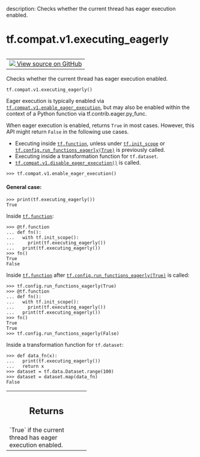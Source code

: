 description: Checks whether the current thread has eager execution enabled.

<div itemscope itemtype="http://developers.google.com/ReferenceObject">
<meta itemprop="name" content="tf.compat.v1.executing_eagerly" />
<meta itemprop="path" content="Stable" />
</div>

# tf.compat.v1.executing_eagerly

<!-- Insert buttons and diff -->

<table class="tfo-notebook-buttons tfo-api nocontent" align="left">
<td>
  <a target="_blank" href="https://github.com/tensorflow/tensorflow/blob/r2.3/tensorflow/python/eager/context.py#L1912-L1972">
    <img src="https://www.tensorflow.org/images/GitHub-Mark-32px.png" />
    View source on GitHub
  </a>
</td>
</table>



Checks whether the current thread has eager execution enabled.

<pre class="devsite-click-to-copy prettyprint lang-py tfo-signature-link">
<code>tf.compat.v1.executing_eagerly()
</code></pre>



<!-- Placeholder for "Used in" -->

Eager execution is typically enabled via
<a href="../../../tf/compat/v1/enable_eager_execution.md"><code>tf.compat.v1.enable_eager_execution</code></a>, but may also be enabled within the
context of a Python function via tf.contrib.eager.py_func.

When eager execution is enabled, returns `True` in most cases. However,
this API might return `False` in the following use cases.

*  Executing inside <a href="../../../tf/function.md"><code>tf.function</code></a>, unless under <a href="../../../tf/init_scope.md"><code>tf.init_scope</code></a> or
   <a href="../../../tf/config/run_functions_eagerly.md"><code>tf.config.run_functions_eagerly(True)</code></a> is previously called.
*  Executing inside a transformation function for `tf.dataset`.
*  <a href="../../../tf/compat/v1/disable_eager_execution.md"><code>tf.compat.v1.disable_eager_execution()</code></a> is called.

```
>>> tf.compat.v1.enable_eager_execution()
```

#### General case:



```
>>> print(tf.executing_eagerly())
True
```

Inside <a href="../../../tf/function.md"><code>tf.function</code></a>:

```
>>> @tf.function
... def fn():
...   with tf.init_scope():
...     print(tf.executing_eagerly())
...   print(tf.executing_eagerly())
>>> fn()
True
False
```

Inside <a href="../../../tf/function.md"><code>tf.function</code></a>
after  <a href="../../../tf/config/run_functions_eagerly.md"><code>tf.config.run_functions_eagerly(True)</code></a> is called:

```
>>> tf.config.run_functions_eagerly(True)
>>> @tf.function
... def fn():
...   with tf.init_scope():
...     print(tf.executing_eagerly())
...   print(tf.executing_eagerly())
>>> fn()
True
True
>>> tf.config.run_functions_eagerly(False)
```

Inside a transformation function for `tf.dataset`:

```
>>> def data_fn(x):
...   print(tf.executing_eagerly())
...   return x
>>> dataset = tf.data.Dataset.range(100)
>>> dataset = dataset.map(data_fn)
False
```

<!-- Tabular view -->
 <table class="responsive fixed orange">
<colgroup><col width="214px"><col></colgroup>
<tr><th colspan="2"><h2 class="add-link">Returns</h2></th></tr>
<tr class="alt">
<td colspan="2">
`True` if the current thread has eager execution enabled.
</td>
</tr>

</table>

